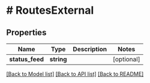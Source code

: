 # # RoutesExternal

## Properties

Name | Type | Description | Notes
------------ | ------------- | ------------- | -------------
**status_feed** | **string** |  | [optional] 

[[Back to Model list]](../../README.md#documentation-for-models) [[Back to API list]](../../README.md#documentation-for-api-endpoints) [[Back to README]](../../README.md)


